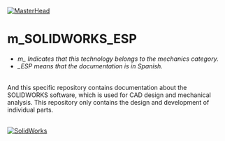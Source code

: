 [![MasterHead](http://dicer0.com/wp-content/uploads/2023/09/SOLIDWORKS-di_cer0-Banner.png)](https://dicer0.com/#skills)
# m_SOLIDWORKS_ESP
<h6 align="justify">
  <ul>
    <li>m_ Indicates that this technology belongs to the mechanics category.</li>
    <li>_ESP means that the documentation is in Spanish.</li>
  </ul>
</h6>
And this specific repository contains documentation about the SOLIDWORKS software, which is used for CAD design and mechanical analysis.
This repository only contains the design and development of individual parts.
&nbsp;
<br/>
&nbsp;

[![SolidWorks](http://dicer0.com/wp-content/uploads/2024/07/m_SOLIDWORS_MkII.gif)](https://dicer0.com/#skills)
